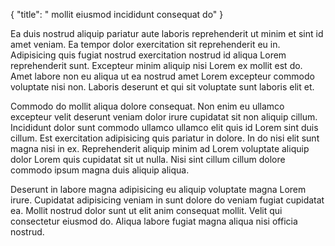 {
  "title": " mollit eiusmod incididunt consequat do"
}

Ea duis nostrud aliquip pariatur aute laboris reprehenderit ut minim et sint id amet veniam. Ea tempor dolor exercitation sit reprehenderit eu in. Adipisicing quis fugiat nostrud exercitation nostrud id aliqua Lorem reprehenderit sunt. Excepteur minim aliquip nisi Lorem ex mollit est do. Amet labore non eu aliqua ut ea nostrud amet Lorem excepteur commodo voluptate nisi non. Laboris deserunt et qui sit voluptate sunt laboris elit et.

Commodo do mollit aliqua dolore consequat. Non enim eu ullamco excepteur velit deserunt veniam dolor irure cupidatat sit non aliquip cillum. Incididunt dolor sunt commodo ullamco ullamco elit quis id Lorem sint duis cillum. Est exercitation adipisicing quis pariatur in dolore. In do nisi elit sunt magna nisi in ex. Reprehenderit aliquip minim ad Lorem voluptate aliquip dolor Lorem quis cupidatat sit ut nulla. Nisi sint cillum cillum dolore commodo ipsum magna duis aliquip aliqua.

Deserunt in labore magna adipisicing eu aliquip voluptate magna Lorem irure. Cupidatat adipisicing veniam in sunt dolore do veniam fugiat cupidatat ea. Mollit nostrud dolor sunt ut elit anim consequat mollit. Velit qui consectetur eiusmod do. Aliqua labore fugiat magna aliqua nisi officia nostrud.